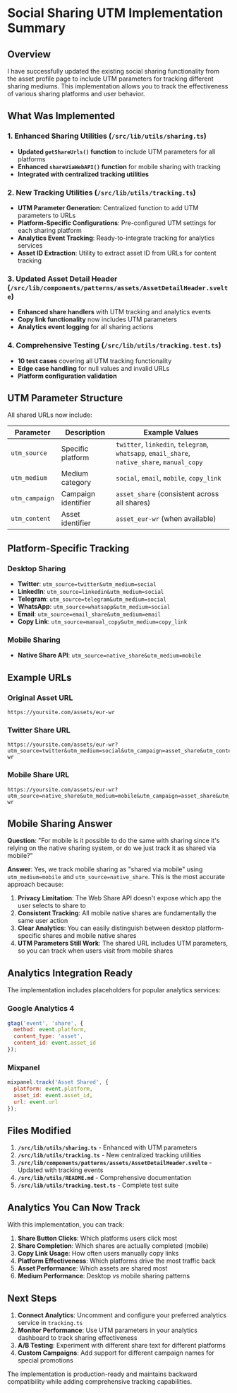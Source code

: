 # Social Sharing UTM Implementation Summary

## Overview

I have successfully updated the existing social sharing functionality from the asset profile page to include UTM parameters for tracking different sharing mediums. This implementation allows you to track the effectiveness of various sharing platforms and user behavior.

## What Was Implemented

### 1. Enhanced Sharing Utilities (`/src/lib/utils/sharing.ts`)
- **Updated `getShareUrls()` function** to include UTM parameters for all platforms
- **Enhanced `shareViaWebAPI()` function** for mobile sharing with tracking
- **Integrated with centralized tracking utilities**

### 2. New Tracking Utilities (`/src/lib/utils/tracking.ts`)
- **UTM Parameter Generation**: Centralized function to add UTM parameters to URLs
- **Platform-Specific Configurations**: Pre-configured UTM settings for each sharing platform
- **Analytics Event Tracking**: Ready-to-integrate tracking for analytics services
- **Asset ID Extraction**: Utility to extract asset ID from URLs for content tracking

### 3. Updated Asset Detail Header (`/src/lib/components/patterns/assets/AssetDetailHeader.svelte`)
- **Enhanced share handlers** with UTM tracking and analytics events
- **Copy link functionality** now includes UTM parameters
- **Analytics event logging** for all sharing actions

### 4. Comprehensive Testing (`/src/lib/utils/tracking.test.ts`)
- **10 test cases** covering all UTM tracking functionality
- **Edge case handling** for null values and invalid URLs
- **Platform configuration validation**

## UTM Parameter Structure

All shared URLs now include:

| Parameter | Description | Example Values |
|-----------|-------------|----------------|
| `utm_source` | Specific platform | `twitter`, `linkedin`, `telegram`, `whatsapp`, `email_share`, `native_share`, `manual_copy` |
| `utm_medium` | Medium category | `social`, `email`, `mobile`, `copy_link` |
| `utm_campaign` | Campaign identifier | `asset_share` (consistent across all shares) |
| `utm_content` | Asset identifier | `asset_eur-wr` (when available) |

## Platform-Specific Tracking

### Desktop Sharing
- **Twitter**: `utm_source=twitter&utm_medium=social`
- **LinkedIn**: `utm_source=linkedin&utm_medium=social`
- **Telegram**: `utm_source=telegram&utm_medium=social`
- **WhatsApp**: `utm_source=whatsapp&utm_medium=social`
- **Email**: `utm_source=email_share&utm_medium=email`
- **Copy Link**: `utm_source=manual_copy&utm_medium=copy_link`

### Mobile Sharing
- **Native Share API**: `utm_source=native_share&utm_medium=mobile`

## Example URLs

### Original Asset URL
```
https://yoursite.com/assets/eur-wr
```

### Twitter Share URL
```
https://yoursite.com/assets/eur-wr?utm_source=twitter&utm_medium=social&utm_campaign=asset_share&utm_content=asset_eur-wr
```

### Mobile Share URL
```
https://yoursite.com/assets/eur-wr?utm_source=native_share&utm_medium=mobile&utm_campaign=asset_share&utm_content=asset_eur-wr
```

## Mobile Sharing Answer

**Question**: "For mobile is it possible to do the same with sharing since it's relying on the native sharing system, or do we just track it as shared via mobile?"

**Answer**: Yes, we track mobile sharing as "shared via mobile" using `utm_medium=mobile` and `utm_source=native_share`. This is the most accurate approach because:

1. **Privacy Limitation**: The Web Share API doesn't expose which app the user selects to share to
2. **Consistent Tracking**: All mobile native shares are fundamentally the same user action
3. **Clear Analytics**: You can easily distinguish between desktop platform-specific shares and mobile native shares
4. **UTM Parameters Still Work**: The shared URL includes UTM parameters, so you can track when users visit from mobile shares

## Analytics Integration Ready

The implementation includes placeholders for popular analytics services:

### Google Analytics 4
```javascript
gtag('event', 'share', {
  method: event.platform,
  content_type: 'asset',
  content_id: event.asset_id
});
```

### Mixpanel
```javascript
mixpanel.track('Asset Shared', {
  platform: event.platform,
  asset_id: event.asset_id,
  url: event.url
});
```

## Files Modified

1. **`/src/lib/utils/sharing.ts`** - Enhanced with UTM parameters
2. **`/src/lib/utils/tracking.ts`** - New centralized tracking utilities
3. **`/src/lib/components/patterns/assets/AssetDetailHeader.svelte`** - Updated with tracking events
4. **`/src/lib/utils/README.md`** - Comprehensive documentation
5. **`/src/lib/utils/tracking.test.ts`** - Complete test suite

## Analytics You Can Now Track

With this implementation, you can track:

1. **Share Button Clicks**: Which platforms users click most
2. **Share Completion**: Which shares are actually completed (mobile)
3. **Copy Link Usage**: How often users manually copy links
4. **Platform Effectiveness**: Which platforms drive the most traffic back
5. **Asset Performance**: Which assets are shared most
6. **Medium Performance**: Desktop vs mobile sharing patterns

## Next Steps

1. **Connect Analytics**: Uncomment and configure your preferred analytics service in `tracking.ts`
2. **Monitor Performance**: Use UTM parameters in your analytics dashboard to track sharing effectiveness
3. **A/B Testing**: Experiment with different share text for different platforms
4. **Custom Campaigns**: Add support for different campaign names for special promotions

The implementation is production-ready and maintains backward compatibility while adding comprehensive tracking capabilities.